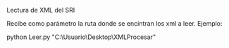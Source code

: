 Lectura de XML del SRI

Recibe como parámetro la ruta donde se encintran los xml a leer. Ejemplo:

python Leer.py "C:\Usuario\Desktop\XMLProcesar"
